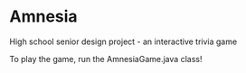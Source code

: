 # Amnesia
High school senior design project - an interactive trivia game

To play the game, run the AmnesiaGame.java class!
